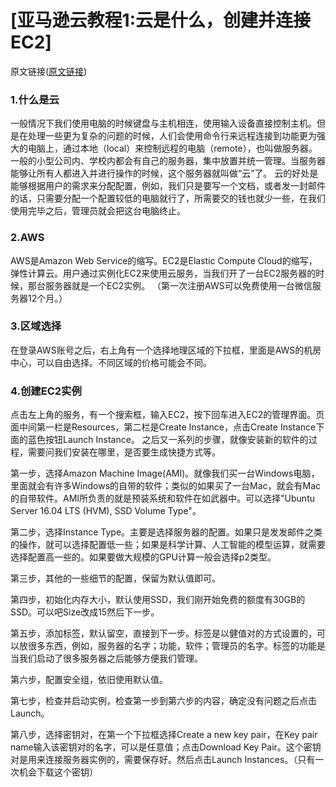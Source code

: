 # [亚马逊云教程1:云是什么，创建并连接EC2]
原文链接([原文链接](http://aws.cn.riverlight.blog/aws/2017/04/29/AWS_tutorial_1.html))

### 1.什么是云

一般情况下我们使用电脑的时候键盘与主机相连，使用输入设备直接控制主机。但是在处理一些更为复杂的问题的时候，人们会使用命令行来远程连接到功能更为强大的电脑上，通过本地（local）来控制远程的电脑（remote），也叫做服务器。一般的小型公司内、学校内都会有自己的服务器，集中放置并统一管理。当服务器能够让所有人都进入并进行操作的时候，这个服务器就叫做“云”了。
云的好处是能够根据用户的需求来分配配置，例如，我们只是要写一个文档，或者发一封邮件的话，只需要分配一个配置较低的电脑就行了，所需要交的钱也就少一些，在我们使用完毕之后，管理员就会把这台电脑终止。
	
### 2.AWS

AWS是Amazon Web Service的缩写。EC2是Elastic Compute Cloud的缩写，弹性计算云。用户通过实例化EC2来使用云服务，当我们开了一台EC2服务器的时候，那台服务器就是一个EC2实例。
（第一次注册AWS可以免费使用一台微信服务器12个月。）

### 3.区域选择
在登录AWS账号之后，右上角有一个选择地理区域的下拉框，里面是AWS的机房中心，可以自由选择。不同区域的价格可能会不同。

### 4.创建EC2实例
点击左上角的服务，有一个搜索框，输入EC2，按下回车进入EC2的管理界面。页面中间第一栏是Resources，第二栏是Create Instance，点击Create Instance下面的蓝色按钮Launch Instance。
之后又一系列的步骤，就像安装新的软件的过程，需要问我们安装在哪里，是否要生成快捷方式等。

第一步，选择Amazon Machine Image(AMI)。就像我们买一台Windows电脑，里面就会有许多Windows的自带的软件；类似的如果买了一台Mac，就会有Mac的自带软件。AMI所负责的就是预装系统和软件在如武器中。可以选择"Ubuntu Server 16.04 LTS (HVM), SSD Volume Type"。

第二步，选择Instance Type。主要是选择服务器的配置。如果只是发发邮件之类的操作，就可以选择配置低一些；如果是科学计算、人工智能的模型运算，就需要选择配置高一些的。如果要做大规模的GPU计算一般会选择p2类型。

第三步，其他的一些细节的配置，保留为默认值即可。

第四步，初始化内存大小，默认使用SSD，我们刚开始免费的额度有30GB的SSD。可以吧Size改成15然后下一步。

第五步，添加标签，默认留空，直接到下一步。标签是以健值对的方式设置的，可以放很多东西，例如，服务器的名字；功能，软件；管理员的名字。标签的功能是当我们启动了很多服务器之后能够方便我们管理。

第六步，配置安全组，依旧使用默认值。

第七步，检查并启动实例，检查第一步到第六步的内容，确定没有问题之后点击Launch。

第八步，选择密钥对，在第一个下拉框选择Create a new key pair，在Key pair name输入该密钥对的名字，可以是任意值；点击Download Key Pair。这个密钥对是用来连接服务器实例的，需要保存好。然后点击Launch Instances。（只有一次机会下载这个密钥）